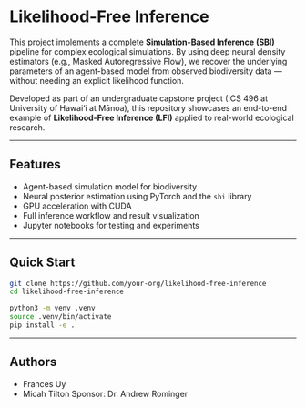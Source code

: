 # Likelihood-Free Inference

This project implements a complete **Simulation-Based Inference (SBI)** pipeline for complex ecological simulations. By using deep neural density estimators (e.g., Masked Autoregressive Flow), we recover the underlying parameters of an agent-based model from observed biodiversity data — without needing an explicit likelihood function.

Developed as part of an undergraduate capstone project (ICS 496 at University of Hawai‘i at Mānoa), this repository showcases an end-to-end example of **Likelihood-Free Inference (LFI)** applied to real-world ecological research.

---

## Features

- Agent-based simulation model for biodiversity
- Neural posterior estimation using PyTorch and the `sbi` library
- GPU acceleration with CUDA
- Full inference workflow and result visualization
- Jupyter notebooks for testing and experiments

---

## Quick Start

```bash
git clone https://github.com/your-org/likelihood-free-inference
cd likelihood-free-inference

python3 -m venv .venv
source .venv/bin/activate
pip install -e .
```

---

## Authors

- Frances Uy
- Micah Tilton
Sponsor: Dr. Andrew Rominger

